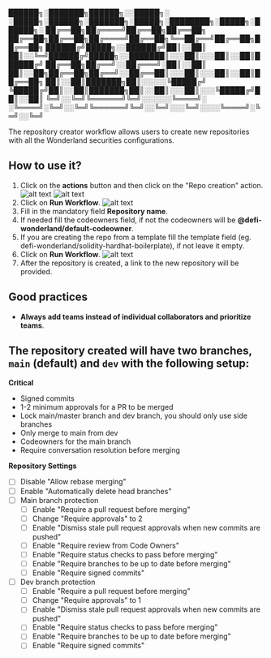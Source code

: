 ██████╗░███████╗██████╗░░█████╗░  ░█████╗░██████╗░███████╗░█████╗░████████╗░█████╗░██████╗░
██╔══██╗██╔════╝██╔══██╗██╔══██╗  ██╔══██╗██╔══██╗██╔════╝██╔══██╗╚══██╔══╝██╔══██╗██╔══██╗
██████╔╝█████╗░░██████╔╝██║░░██║  ██║░░╚═╝██████╔╝█████╗░░███████║░░░██║░░░██║░░██║██████╔╝
██╔══██╗██╔══╝░░██╔═══╝░██║░░██║  ██║░░██╗██╔══██╗██╔══╝░░██╔══██║░░░██║░░░██║░░██║██╔══██╗
██║░░██║███████╗██║░░░░░╚█████╔╝  ╚█████╔╝██║░░██║███████╗██║░░██║░░░██║░░░╚█████╔╝██║░░██║
╚═╝░░╚═╝╚══════╝╚═╝░░░░░░╚════╝░  ░╚════╝░╚═╝░░╚═╝╚══════╝╚═╝░░╚═╝░░░╚═╝░░░░╚════╝░╚═╝░░╚═╝

The repository creator workflow allows users to create new repositories with all the Wonderland securities configurations.

## How to use it?

1. Click on the **actions** button and then click on the "Repo creation" action.
   ![alt text](https://github.com/defi-wonderland/repo-creator/blob/main/step_1.png?raw=true)
   ![alt text](https://github.com/defi-wonderland/repo-creator/blob/main/step_2.png?raw=true)
2. Click on **Run Workflow**.
   ![alt text](https://github.com/defi-wonderland/repo-creator/blob/main/step_3.png?raw=true)
3. Fill in the mandatory field **Repository name**.
4. If needed fill the codeowners field, if not the codeowners will be **@defi-wonderland/default-codeowner**.
5. If you are creating the repo from a template fill the template field (eg. defi-wonderland/solidity-hardhat-boilerplate), if not leave it empty.
6. Click on **Run Workflow**.
   ![alt text](https://github.com/defi-wonderland/repo-creator/blob/main/step_1.png?raw=true)
7. After the repository is created, a link to the new repository will be provided.

## Good practices

- **Always add teams instead of individual collaborators and prioritize teams**.

## The repository created will have two branches, `main` (default) and `dev` with the following setup:

**Critical**

- Signed commits
- 1-2 minimum approvals for a PR to be merged
- Lock main/master branch and dev branch, you should only use side branches
- Only merge to main from dev
- Codeowners for the main branch
- Require conversation resolution before merging

**Repository Settings**

- [ ] Disable "Allow rebase merging"
- [ ] Enable "Automatically delete head branches"
- [ ] Main branch protection
  - [ ] Enable "Require a pull request before merging"
  - [ ] Change "Require approvals" to 2
  - [ ] Enable "Dismiss stale pull request approvals when new commits are pushed"
  - [ ] Enable "Require review from Code Owners"
  - [ ] Enable "Require status checks to pass before merging"
  - [ ] Enable "Require branches to be up to date before merging"
  - [ ] Enable "Require signed commits"
- [ ] Dev branch protection
  - [ ] Enable "Require a pull request before merging"
  - [ ] Change "Require approvals" to 1
  - [ ] Enable "Dismiss stale pull request approvals when new commits are pushed"
  - [ ] Enable "Require status checks to pass before merging"
  - [ ] Enable "Require branches to be up to date before merging"
  - [ ] Enable "Require signed commits"
